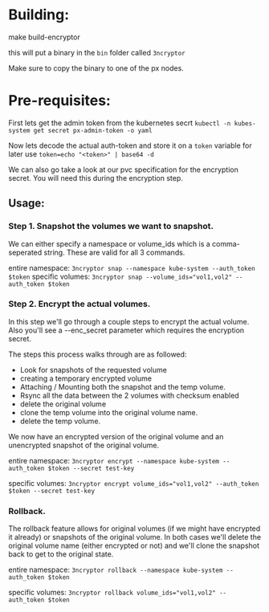 # Building:
make build-encryptor

this will put a binary in the `bin` folder called `3ncryptor`

Make sure to copy the binary to one of the px nodes.
# Pre-requisites:

First lets get the admin token from the kubernetes secrt
`kubectl -n kubes-system get secret px-admin-token -o yaml`

Now lets decode the actual auth-token and store it on a `token` variable for later use
`token=echo "<token>" | base64 -d`

We can also go take a look at our pvc specification for the encryption secret.
You will need this during the encryption step.

## Usage:
### Step 1. Snapshot the volumes we want to snapshot. 

We can either specify a namespace or volume_ids which is a comma-seperated string.
These are valid for all 3 commands.

entire namespace:
`3ncryptor snap --namespace kube-system --auth_token $token`
specific volumes:
`3ncryptor snap --volume_ids="vol1,vol2" --auth_token $token`

### Step 2. Encrypt the actual volumes.
In this step we'll go through a couple steps to encrypt the actual volume.
Also you'll see a --enc_secret parameter which requires the encryption secret.

The steps this process walks through are as followed:
- Look for snapshots of the requested volume
- creating a temporary encrypted volume
- Attaching / Mounting both the snapshot and the temp volume.
- Rsync all the data between the 2 volumes with checksum enabled
- delete the original volume
- clone the temp volume into the original volume name.
- delete the temp volume.

We now have an encrypted version of the original volume and an unencrypted snapshot of the original volume.

entire namespace:
`3ncryptor encrypt --namespace kube-system --auth_token $token --secret test-key`

specific volumes:
`3ncryptor encrypt volume_ids="vol1,vol2" --auth_token $token --secret test-key`

### Rollback.
The rollback feature allows for original volumes (if we might have encrypted it already) or snapshots of the original volume.
In both cases we'll delete the original volume name (either encrypted or not) and we'll clone the snapshot back to get to the original state.

entire namespace:
`3ncryptor rollback --namespace kube-system --auth_token $token`

specific volumes:
`3ncryptor rollback volume_ids="vol1,vol2" --auth_token $token`